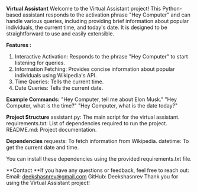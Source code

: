 **Virtual Assistant**
Welcome to the Virtual Assistant project! This Python-based assistant responds to the activation phrase "Hey Computer" and can handle various queries, including providing brief information about popular individuals, the current time, and today's date. It is designed to be straightforward to use and easily extensible.

**Features :**
1. Interactive Activation: Responds to the phrase "Hey Computer" to start listening for queries.
2. Information Fetching: Provides concise information about popular individuals using Wikipedia's API.
3. Time Queries: Tells the current time.
4. Date Queries: Tells the current date.
   
**Example Commands:**
"Hey Computer, tell me about Elon Musk."
"Hey Computer, what is the time?"
"Hey Computer, what is the date today?"

**Project Structure**
assistant.py: The main script for the virtual assistant.
requirements.txt: List of dependencies required to run the project.
README.md: Project documentation.

**Dependencies**
requests: To fetch information from Wikipedia.
datetime: To get the current date and time.

You can install these dependencies using the provided requirements.txt file.

**Contact
**If you have any questions or feedback, feel free to reach out:
Email: deekshasnrev@gmail.com
GitHub: Deekshasnrev
Thank you for using the Virtual Assistant project!
